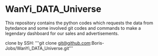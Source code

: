 # WanYi_DATA_Universe
This repository contains the python codes which requests the data from bytedance and some involved git codes and commands to make a legendary dashboard for our sales and advertisements.

clone by SSH:
'''git clone git@github.com:Boris-Jobs/WanYi_DATA_Universe.git'''

